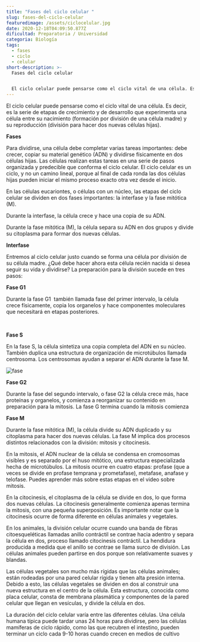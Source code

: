 ```yaml
---
title: "Fases del ciclo celular "
slug: fases-del-ciclo-celular
featuredimage: /assets/ciclocelular.jpg
date: 2020-12-18T04:09:50.877Z
dificultad: Preparatoria / Universidad
categoria: Biología
tags:
  - fases
  - ciclo
  - celular
short-description: >-
  Fases del ciclo celular 


  El ciclo celular puede pensarse como el ciclo vital de una célula. Es decir, es la serie de etapas de crecimiento y de desarrollo que experimenta una célula entre su nacimiento
---
```

El ciclo celular puede pensarse como el ciclo vital de una célula. Es decir, es la serie de etapas de crecimiento y de desarrollo que experimenta una célula entre su nacimiento (formación por división de una célula madre) y su reproducción (división para hacer dos nuevas células hijas).



**Fases** 

Para dividirse, una célula debe completar varias tareas importantes: debe crecer, copiar su material genético (ADN) y dividirse físicamente en dos células hijas. Las células realizan estas tareas en una serie de pasos organizada y predecible que conforma el ciclo celular. El ciclo celular es un ciclo, y no un camino lineal, porque al final de cada ronda las dos células hijas pueden iniciar el mismo proceso exacto otra vez desde el inicio.

En las células eucariontes, o células con un núcleo, las etapas del ciclo celular se dividen en dos fases importantes: la interfase y la fase mitótica (M).

Durante la interfase, la célula crece y hace una copia de su ADN.

Durante la fase mitótica (M), la célula separa su ADN en dos grupos y divide su citoplasma para formar dos nuevas células.

**Interfase**

Entremos al ciclo celular justo cuando se forma una célula por división de su célula madre. ¿Qué debe hacer ahora esta célula recién nacida si desea seguir su vida y dividirse? La preparación para la división sucede en tres pasos:

**Fase G1**

Durante la fase G1  también llamada fase del primer intervalo, la célula crece físicamente, copia los organelos y hace componentes moleculares que necesitará en etapas posteriores.

​

**Fase S**

En la fase S, la célula sintetiza una copia completa del ADN en su núcleo. También duplica una estructura de organización de microtúbulos llamada centrosoma. Los centrosomas ayudan a separar el ADN durante la fase M.

![fase](/assets/celular.png "fase")

**Fase G2**

Durante la fase del segundo intervalo, o fase G2 la célula crece más, hace proteínas y organelos, y comienza a reorganizar su contenido en preparación para la mitosis. La fase G termina cuando la mitosis comienza 



**Fase M**

Durante la fase mitótica (M), la célula divide su ADN duplicado y su citoplasma para hacer dos nuevas células. La fase M implica dos procesos distintos relacionados con la división: mitosis y citocinesis.

En la mitosis, el ADN nuclear de la célula se condensa en cromosomas visibles y es separado por el huso mitótico, una estructura especializada hecha de microtúbulos. La mitosis ocurre en cuatro etapas: profase (que a veces se divide en profase temprana y prometafase), metafase, anafase y telofase. Puedes aprender más sobre estas etapas en el video sobre mitosis.

En la citocinesis, el citoplasma de la célula se divide en dos, lo que forma dos nuevas células. La citocinesis generalmente comienza apenas termina la mitosis, con una pequeña superposición. Es importante notar que la citocinesis ocurre de forma diferente en células animales y vegetales.



En los animales, la división celular ocurre cuando una banda de fibras citoesqueléticas llamadas anillo contráctil se contrae hacia adentro y separa la célula en dos, proceso llamado citocinesis contráctil. La hendidura producida a medida que el anillo se contrae se llama surco de división. Las células animales pueden partirse en dos porque son relativamente suaves y blandas.

Las células vegetales son mucho más rígidas que las células animales; están rodeadas por una pared celular rígida y tienen alta presión interna. Debido a esto, las células vegetales se dividen en dos al construir una nueva estructura en el centro de la célula. Esta estructura, conocida como placa celular, consta de membrana plasmática y componentes de la pared celular que llegan en vesículas, y divide la célula en dos.



La duración del ciclo celular varía entre las diferentes células. Una célula humana típica puede tardar unas 24 horas para dividirse, pero las células mamíferas de ciclo rápido, como las que recubren el intestino, pueden terminar un ciclo cada 9-10 horas cuando crecen en medios de cultivo